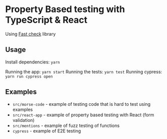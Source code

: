 # Property Based testing with TypeScript & React

Using [Fast check](https://github.com/dubzzz/fast-check) library

## Usage

Install dependencies: `yarn`

Running the app: `yarn start`
Running the tests: `yarn test`
Running cypress: `yarn run cypress open`

## Examples

- `src/morse-code` - example of testing code that is hard to test using examples
- `src/react-app` - example of property based testing with React (form validation)
- `src/mentions` - example of fuzz testing of functions
- `cypress` - example of E2E testing
